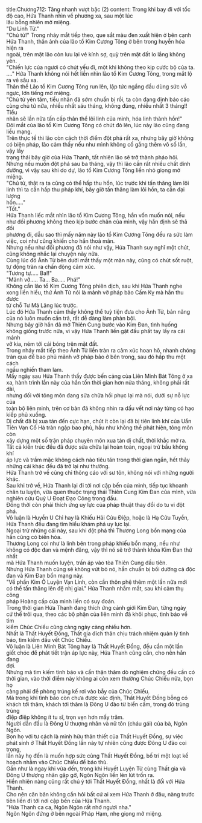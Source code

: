 title:Chương712: Tăng nhanh vượt bậc (2)
content:
Trong khi bay đi với tốc độ cao, Hứa Thanh nhìn về phương xa, sau một lúc<br>lâu bỗng nhiên mở miệng.<br>"Du Linh Tử."<br>"Chủ tử!" Trong nháy mắt tiếp theo, que sắt màu đen xuất hiện ở bên cạnh<br>Hứa Thanh, thân ảnh của lão tổ Kim Cương Tông ở bên trong huyễn hóa hiện ra<br>ngoài, trên mặt lão còn lưu lại vẻ kính sợ, quỳ trên mặt đất lo lắng không yên.<br>"Chiến lực của ngươi có chút yếu đi, một khi không theo kịp cước bộ của ta.<br>...." Hứa Thanh không nói hết liền nhìn lão tổ Kim Cương Tông, trong mắt lộ<br>ra vẻ sâu xa.<br>Thân thể Lão tổ Kim Cương Tông run lên, lập tức ngẩng đầu dùng sức vỗ<br>ngực, lớn tiếng mở miệng.<br>"Chủ tử yên tâm, tiểu nhân đã sớm chuẩn bị rồi, ta còn đang định báo cáo<br>cùng chủ tử nữa, nhiều nhất sáu tháng, không đúng, nhiều nhất 3 tháng!! Tiểu<br>nhân sẽ lần nữa tấn cấp thân thể lôi linh của mình, hóa linh thành hồn!"<br>Đôi mắt của lão tổ Kim Cương Tông có chút đỏ lên, lúc này lão cũng đang<br>liều mạng.<br>Trên thực tế thì lão còn cách thời điểm đột phá rất xa, nhưng bây giờ không<br>có biện pháp, lão cảm thấy nếu như mình không cố gắng thêm vô số lần, vậy lấy<br>trạng thái bây giờ của Hứa Thanh, tất nhiên lão sẽ trở thành pháo hôi.<br>Nhưng nếu muốn đột phá sau ba tháng, vậy thì lão cần rất nhiều chất dinh<br>dưỡng, vì vậy sau khi do dự, lão tổ Kim Cương Tông liền nhỏ giọng mở miệng.<br>"Chủ tử, thật ra ta cũng có thể hấp thu hồn, lúc trước khi tấn thăng làm lôi<br>linh thì ta cần hấp thu pháp khí, bây giờ tấn thăng làm lôi hồn, ta cần đại lượng<br>hồn....."<br>"Tốt."<br>Hứa Thanh liếc mắt nhìn lão tổ Kim Cương Tông, hắn vốn muốn nói, nếu<br>như đối phương không theo kịp bước chân của mình, vậy hắn định sẽ thả đối<br>phương đi, dẫu sao thì mấy năm này lão tổ Kim Cương Tông đều ra sức làm<br>việc, coi như cũng khiến cho hắn thoả mãn.<br>Nhưng nếu như đối phương đã nói như vậy, Hứa Thanh suy nghĩ một chút,<br>cũng không nhắc lại chuyện này nữa.<br>Cùng lúc đó Ảnh Tử bên dưới mắt thấy một màn này, cũng có chút sốt ruột,<br>tự động tràn ra chấn động cảm xúc.<br>"Tương tự..... Ba!!"<br>"Mảnh vỡ..... Ta... Ba..... Phá!"<br>Không cần lão tổ Kim Cương Tông phiên dịch, sau khi Hứa Thanh nghe<br>xong liền hiểu, thứ Ảnh Tử nói là mảnh vỡ pháp bảo Cấm Kỵ mà hắn thu được<br>từ chỗ Tư Mã Lăng lúc trước.<br>Lúc đó Hứa Thanh cảm thấy không thể tuỳ tiện đưa cho Ảnh Tử, bản năng<br>của nó luôn muốn cắn trả, rất dễ dàng làm phản bội.<br>Nhưng bây giờ hắn đã mở Thiên Cung bước vào Kim Đan, tình huống<br>không giống trước nữa, vì vậy Hứa Thanh liền gật đầu phất tay lấy ra cái mảnh<br>vỡ kia, ném tới cái bóng trên mặt đất.<br>Trong nháy mắt tiếp theo Ảnh Tử liền tràn ra cảm xúc hoan hô, nhanh chóng<br>tràn qua để bao phủ mảnh vỡ pháp bảo ở bên trong, sau đó hấp thu một cách<br>ngấu nghiến tham lam.<br>Mấy ngày sau Hứa Thanh thấy được bến cảng của Liên Minh Bát Tông ở xa<br>xa, hành trình lần này của hắn tốn thời gian hơn nửa tháng, không phải rất dài,<br>nhưng đối với tông môn đang sửa chữa hồi phục lại mà nói, dưới sự nỗ lực của<br>toàn bộ liên minh, trên cơ bản đã không nhìn ra dấu vết nơi này từng có hạo<br>kiếp phủ xuống.<br>Dị chất đã bị xua tán đến cực hạn, chút ít còn lại đã bị tiên linh khí của Uẩn<br>Tiên Vạn Cổ Hà tràn ngập bao phủ, hầu như không thể phát hiện, tông môn còn<br>xây dựng một số trận pháp chuyên môn xua tán dị chất, thời khắc mở ra.<br>Tất cả kiến trúc đều đã được sửa chữa lại hoàn toàn, ngoại trừ bầu không khí<br>áp lực và trầm mặc không cách nào tiêu tán trong thời gian ngắn, hết thảy<br>những cái khác đều đã trở lại như thường.<br>Hứa Thanh trở về cũng chỉ thông cáo với sư tôn, không nói với những người<br>khác.<br>Sau khi trở về, Hứa Thanh lại đi tới nơi cập bến của mình, tiếp tục khoanh<br>chân tu luyện, vừa quen thuộc trạng thái Thiên Cung Kim Đan của mình, vừa<br>nghiên cứu Quỷ U Đoạt Đạo Công trong đầu.<br>Đồng thời còn phải thích ứng uy lực của pháp thuật thay đổi do tu vi đột<br>phá.<br>Vô luận là Huyền U Chỉ hay là Khiếu Hải Cửu Điệp, hoặc là Hạ Cửu Tuyền,<br>Hứa Thanh đều đang tìm hiểu khám phá uy lực lại.<br>Ngoại trừ những cái này, sau khi đột phá thì Thương Long bổn mạng của<br>hắn cũng có biến hóa.<br>Thương Long coi như là linh bên trong pháp khiếu bổn mạng, nếu như<br>không có độc đan và mệnh đăng, vậy thì nó sẽ trở thành khỏa Kim Đan thứ nhất<br>mà Hứa Thanh muốn luyện, trấn áp vào tòa Thiên Cung đầu tiên.<br>Nhưng Hứa Thanh cũng sẽ không vứt bỏ nó, hắn chuẩn bị bồi dưỡng cả độc<br>đan và Kim Đan bổn mạng này.<br>"Về phần Kim Ô Luyện Vạn Linh, còn cần thôn phệ thêm một lần nữa mới<br>có thể tấn thăng lên đệ nhị giai." Hứa Thanh nhắm mắt, sau khi cảm thụ công<br>pháp Hoàng cấp của mình liền có suy đoán.<br>Trong thời gian Hứa Thanh đang thích ứng cảnh giới Kim Đan, từng ngày<br>cứ thế trôi qua, theo các bộ phận của liên minh đã khôi phục, tình báo về tìm<br>kiếm Chúc Chiếu cũng càng ngày càng nhiều hơn.<br>Nhất là Thất Huyết Đồng, Thất gia đích thân chịu trách nhiệm quản lý tình<br>báo, tìm kiếm dấu vết Chúc Chiếu.<br>Vô luận là Liên Minh Bát Tông hay là Thất Huyết Đồng, đều cần một lần<br>giết chóc để phát tiết trận áp lực này, Hứa Thanh cũng cần, cho nên hắn đang<br>đợi.<br>Nhưng mà tìm kiếm tình báo và cẩn thận thăm dò nghiệm chứng đều cần có<br>thời gian, vào thời điểm này không ai còn xem thường Chúc Chiếu nữa, bọn họ<br>càng phải đề phòng trúng kế rơi vào bẫy của Chúc Chiếu.<br>Mà trong khi tình báo còn chưa được xác định, Thất Huyết Đồng bỗng có<br>khách tới thăm, khách tới thăm là Đông U đảo từ biển cấm, trong đó trùng trùng<br>điệp điệp không ít tu sĩ, trọn vẹn hơn mấy trăm.<br>Người dẫn đầu là Đông U thượng nhân và nữ tôn (cháu gái) của bà, Ngôn<br>Ngôn.<br>Bọn họ với tư cách là minh hữu thân thiết của Thất Huyết Đồng, sự việc<br>phát sinh ở Thất Huyết Đồng lần này tự nhiên cũng được Đông U đảo coi trọng,<br>lần này họ đến là muốn hợp sức cùng Thất Huyết Đồng, bố trí một loạt kế<br>hoạch nhằm vào Chúc Chiếu để báo thù.<br>Gần như là ngay khi vừa đến, trong khi Huyết Luyện Tử cùng Thất gia và<br>Đông U thượng nhân gặp gỡ, Ngôn Ngôn liền lén lút trốn ra.<br>Hiển nhiên nàng cũng rất chú ý tới Thất Huyết Đồng, nhất là đối với Hứa<br>Thanh.<br>Cho nên căn bản không cần hỏi bất cứ ai xem Hứa Thanh ở đâu, nàng trước<br>tiên liền đi tới nơi cập bến của Hứa Thanh.<br>"Hứa Thanh ca ca, Ngôn Ngôn rất nhớ ngươi nha."<br>Ngôn Ngôn đứng ở bên ngoài Pháp Hạm, nhẹ giọng mở miệng.
